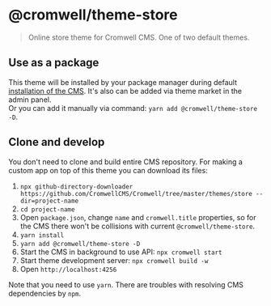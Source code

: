 # @cromwell/theme-store

> Online store theme for Cromwell CMS. One of two default themes.

## Use as a package

This theme will be installed by your package manager during default [installation of the CMS](https://cromwellcms.com/docs/overview/installation).
It's also can be added via theme market in the admin panel.  
Or you can add it manually via command: `yarn add @cromwell/theme-store -D`.

## Clone and develop

You don't need to clone and build entire CMS repository. For making a custom app on top of this theme you can download its files:

1. `npx github-directory-downloader https://github.com/CromwellCMS/Cromwell/tree/master/themes/store --dir=project-name`
2. `cd project-name`
3. Open `package.json`, change `name` and `cromwell.title` properties, so for the CMS there won't be collisions with current `@cromwell/theme-store`.
4. `yarn install`
5. `yarn add @cromwell/theme-store -D`
6. Start the CMS in background to use API: `npx cromwell start`
7. Start theme development server: `npx cromwell build -w`
8. Open `http://localhost:4256`

Note that you need to use `yarn`. There are troubles with resolving CMS dependencies by `npm`.
